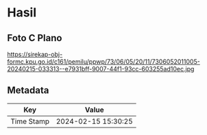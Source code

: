 # Hasil

## Foto C Plano

https://sirekap-obj-formc.kpu.go.id/c161/pemilu/ppwp/73/06/05/20/11/7306052011005-20240215-033313--e7931bff-9007-44f1-93cc-603255ad10ec.jpg


## Metadata

| Key        | Value               |
| ---------- | ------------------- |
| Time Stamp | 2024-02-15 15:30:25 |



